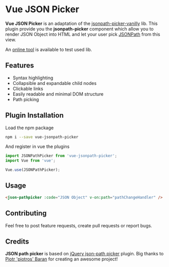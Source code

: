 # Vue JSON Picker

**Vue JSON Picker** is an adaptation of the [jsonpath-picker-vanilly](https://github.com/ryshu/vue-jsonpath-picker) lib.
This plugin provide you the **jsonpath-picker** component which allow you to render JSON Object into HTML and let your user pick [JSONPath](http://goessner.net/articles/JsonPath/) from this view.

An [online tool](https://ryshu.github.io/jsonpath-picker/) is available to test used lib.

## Features

- Syntax highlighting
- Collapsible and expandable child nodes
- Clickable links
- Easily readable and minimal DOM structure
- Path picking

## Plugin Installation

Load the npm package

```sh
npm i --save vue-jsonpath-picker
```

And register in vue the plugins

``` javascript
import JSONPathPicker from 'vue-jsonpath-picker';
import Vue from 'vue';

Vue.use(JSONPathPicker);
```

## Usage

``` html
<json-pathpicker :code="JSON Object" v-on:path="pathChangeHandler" />
```

## Contributing

Feel free to post feature requests, create pull requests or report bugs.

## Credits

**JSON path picker** is based on [jQuery json-path picker](https://github.com/piotros/json-path-picker) plugin.
Big thanks to [Piotr 'piotros' Baran](https://github.com/piotros) for creating an awesome project!
